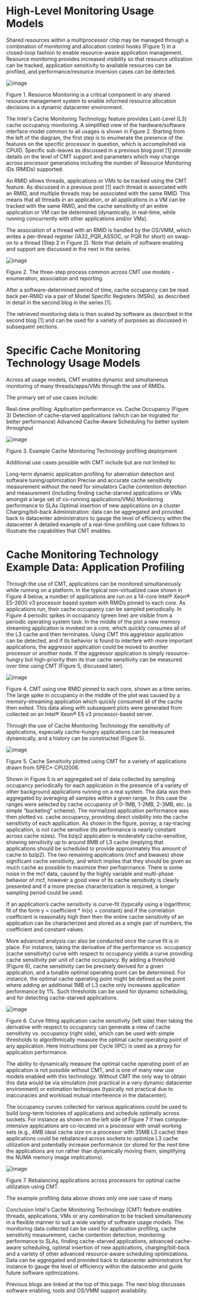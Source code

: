 # High-Level Monitoring Usage Models
Shared resources within a multiprocessor chip  may be managed through a combination of monitoring and allocation control hooks (Figure 1) in a closed-loop fashion to enable resource-aware application management. Resource monitoring provides increased visibility so that resource utilization can be tracked, application sensitivity to available resources can be profiled, and performance/resource inversion cases can be detected. 

![image](https://github.com/pengfwan0317/Intel-RDT/blob/master/CMT/SW_HW_sesource.PNG)

Figure 1. Resource Monitoring is a critical component in any shared resource management system to enable informed resource allocation decisions in a dynamic datacenter environment.

The Intel's Cache Monitoring Technology feature provides Last-Level (L3) cache occupancy monitoring. A simplified view of the hardware/software interface model common to all usages is shown in Figure 2. Starting from the left of the diagram, the first step is to enumerate the presence of the features on the specific processor in question, which is accomplished via CPUID. Specific sub-leaves as discussed in a previous blog post [1] provide details on the level of CMT support and parameters which may change across processor generations including the number of Resource Monitoring IDs (RMIDs) supported.

An RMID allows threads, applications or VMs to be tracked using the CMT feature. As discussed in a previous post [1] each thread is associated with an RMID, and multiple threads may be associated with the same RMID. This means that all threads in an application, or all applications in a VM can be tracked with the same RMID, and the cache sensitivity of an entire application or VM can be determined (dynamically, in real-time, while running concurrently with other applications and/or VMs).

The association of a thread with an RMID is handled by the OS/VMM, which writes a per-thread register (IA32_PQR_ASSOC, or PQR for short) on swap-on to a thread (Step 2 in Figure 2). Note that details of software enabling and support are discussed in the next in the series.

![image](https://github.com/pengfwan0317/Intel-RDT/blob/master/CMT/CMT_three_steps_process.PNG)

Figure 2. The three-step process common across CMT use models - enumeration, association and reporting.

After a software-determined period of time, cache occupancy can be read back per-RMID via a pair of Model Specific Registers (MSRs), as described in detail in the second blog in the series [1].

The retrieved monitoring data is then scaled by software as described in the second blog [1] and can be used for a variety of purposes as discussed in subsequent sections.

# Specific Cache Monitoring Technology Usage Models
Across all usage models, CMT enables dynamic and simultaneous monitoring of many threads/apps/VMs through the use of RMIDs.

The primary set of use cases include:

Real-time profiling: Application performance vs. Cache Occupancy (Figure 3)
Detection of cache-starved applications (which can be migrated for better performance)
Advanced Cache-Aware Scheduling for better system throughput

![image](https://github.com/pengfwan0317/Intel-RDT/blob/master/CMT/CMT_visiable.PNG)

Figure 3. Example Cache Monitoring Technology profiling deployment

Additional use cases possible with CMT include but are not limited to:

Long-term dynamic application profiling for aberration detection and software tuning/optimization
Precise and accurate cache sensitivity measurement without the need for simulators
Cache contention detection and measurement (including finding cache-starved applications or VMs amongst a large set of co-running applications/VMs)
Monitoring performance to SLAs
Optimal insertion of new applications on a cluster
Charging/bill-back
Administration: data can be aggregated and provided back to datacenter administrators to gauge the level of efficiency within the datacenter
A detailed example of a real-time profiling use case follows to illustrate the capabilities that CMT enables.

# Cache Monitoring Technology Example Data: Application Profiling
Through the use of CMT, applications can be monitored simultaneously while running on a platform. In the typical non-virtualized case shown in Figure 4 below, a number of applications are run on a 14-core Intel® Xeon®  E5-2600 v3 processor based system with RMIDs pinned to each core. As applications run, their cache occupancy can be sampled periodically. In Figure 4 periodic spikes in occupancy (green line) are visible from a periodic operating system task. In the middle of the plot a new memory streaming application is invoked on a core, which quickly consumes all of the L3 cache and then terminates. Using CMT this aggressor application can be detected, and if its behavior is found to interfere with more important applications, the aggressor application could be moved to another processor or another node. If the aggressor application is simply resource-hungry but high-priority then its true cache sensitivity can be measured over time using CMT (Figure 5, discussed later). 

![image](https://github.com/pengfwan0317/Intel-RDT/blob/master/CMT/cache_occupy.PNG)

Figure 4. CMT using one RMID pinned to each core, shown as a time series. The large spike in occupancy in the middle of the plot was caused by a memory-streaming application which quickly consumed all of the cache then exited. This data along with subsequent plots were generated from collected on an Intel® Xeon®  E5 v3 processor-based server.

Through the use of Cache Monitoring Technology the sensitivity of applications, especially cache-hungry applications can be measured dynamically, and a history can be constructed (Figure 5). 

![image](https://github.com/pengfwan0317/Intel-RDT/blob/master/CMT/perf_vs_cache.PNG)

Figure 5. Cache Sensitivity plotted using CMT for a variety of applications drawn from SPEC* CPU2006. 

Shown in Figure 5 is an aggregated set of data collected by sampling occupancy periodically for each application in the presence of a variety of other background applications running on a real system. The data was then aggregated by averaging all samples within a given range. In this case the ranges were selected by cache occupancy of 0-1MB, 1-2MB, 2-3MB, etc. (a simple “bucketing” scheme). The normalized application performance was then plotted vs. cache occupancy, providing direct visibility into the cache sensitivity of each application. As shown in the figure, povray, a ray-tracing application, is not cache sensitive (its performance is nearly constant across cache sizes). The bzip2 application is moderately cache-sensitive, showing sensitivity up to around 8MB of L3 cache (implying that applications should be scheduled to provide approximately this amount of cache to bzip2). The two remaining applications (mcf and bwaves) show significant cache sensitivity, and which implies that they should be given as much cache as possible to maximize their perfoprmance. There is some noise in the mcf data, caused by the highly variable and multi-phase behavior of mcf, however a good view of its cache sensitivity is clearly presented and if a more precise characterization is required, a longer sampling period could be used.

If an application’s cache sensitivity is curve-fit (typically using a logarithmic fit of the form y = coefficient * ln(x) + constant) and if the correlation coefficient is reasonably high then then the entire cache sensitivity of an application can be characterized and stored as a single pair of numbers, the coefficient and constant values.

More advanced analysis can also be conducted once the curve fit is in place. For instance, taking the derivative of the performance vs. occupancy (cache sensitivity) curve with respect to occupancy yields a curve providing cache sensitivity per unit of cache occupancy. By adding a threshold (Figure 6), cache sensitivity can be precisely derived for a given application, and a tunable optimal operating point can be determined. For instance, the optimal cache operating point might be defined as the point where adding an additional 1MB of L3 cache only increases application performance by 1%. Such thresholds can be used for dynamic scheduling, and for detecting cache-starved applications. 

![image](https://github.com/pengfwan0317/Intel-RDT/blob/master/CMT/cache_vs_perf.PNG)

Figure 6. Curve fitting application cache sensitivity (left side) then taking the derivative with respect to occupancy can generate a view of cache sensitivity vs. occupancy (right side), which can be used with simple thresholds to algorithmically measure the optimal cache operating point of any application. Here Instructions per Cycle (IPC) is used as a proxy for application performance.

The ability to dynamically measure the optimal cache operating point of an application is not possible without CMT, and is one of many new use models enabled with this technology. Without CMT the only way to obtain this data would be via simulation (not practical in a very dynamic datacenter environment) or estimation techniques (typically not practical due to inaccuracies and workload mutual interference in the datacenter).

The occupancy curves collected for various applications could be used to build long-term histories of applications and schedule optimally across sockets. For instance as shown on the left side of Figure 7 if two compute-intensive applications are co-located on a processor with small working sets (e.g., 4MB ideal cache size on a processor with 35MB L3 cache) then applications could be rebalanced across sockets to optimize L3 cache utilization and potentially increase performance (or stored for the next time the applications are run rather than dynamically moving them, simplifying the NUMA memory image implications). 

![image](https://github.com/pengfwan0317/Intel-RDT/blob/master/CMT/rebalance_cache.PNG)

Figure 7. Rebalancing applications across processors for optimal cache utilization using CMT.

The example profiling data above shows only one use case of many.

Conclusion
Intel's Cache Monitoring Technology (CMT) feature enables threads, applications, VMs or any combination to be tracked simultaneously in a flexible manner to suit a wide variety of software usage models. The monitoring data collected can be used for application profiling, cache sensitivity measurement, cache contention detection, monitoring performance to SLAs, finding cache-starved applications, advanced cache-aware scheduling, optimal insertion of new applications, charging/bill-back and a variety of other advanced resource-aware scheduling optimizations. Data can be aggregated and provided back to datacenter administrators for instance to gauge the level of efficiency within the datacenter and guide future software optimizations.

Previous blogs are linked at the top of this page. The next blog discusses software enabling, tools and OS/VMM support availability. 
